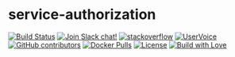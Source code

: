 # service-authorization

[![Build Status](https://travis-ci.org/reportportal/service-authorization.svg?branch=master)](https://travis-ci.org/reportportal/service-authorization)
[![Join Slack chat!](https://reportportal-slack-auto.herokuapp.com/badge.svg)](https://reportportal-slack-auto.herokuapp.com)
[![stackoverflow](https://img.shields.io/badge/reportportal-stackoverflow-orange.svg?style=flat)](http://stackoverflow.com/questions/tagged/reportportal)
[![UserVoice](https://img.shields.io/badge/uservoice-vote%20ideas-orange.svg?style=flat)](https://rpp.uservoice.com/forums/247117-report-portal)
[![GitHub contributors](https://img.shields.io/github/contributors/reportportal/service-authorization.svg?maxAge=259200)](https://github.com/reportportal/reportportal)
[![Docker Pulls](https://img.shields.io/docker/pulls/reportportal/service-authorization.svg?maxAge=25920)](https://hub.docker.com/r/reportportal/service-authorization/)
[![License](https://img.shields.io/badge/License-Apache%202.0-blue.svg)](https://opensource.org/licenses/Apache-2.0)
[![Build with Love](https://img.shields.io/badge/build%20with-❤%EF%B8%8F%E2%80%8D-lightgrey.svg)](http://reportportal.io?style=flat)
